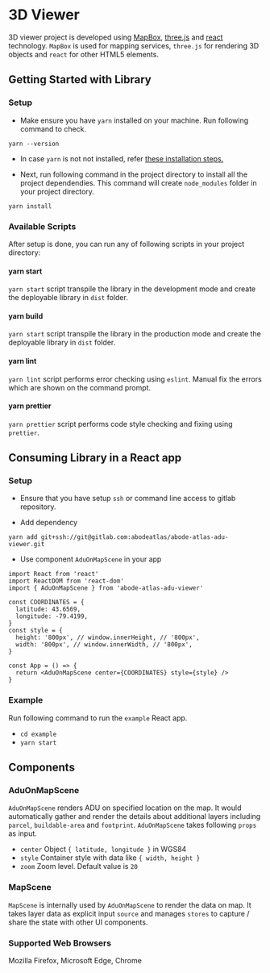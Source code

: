 # 3D Viewer

3D viewer project is developed using [MapBox](https://docs.mapbox.com/), [three.js](https://threejs.org/) and [react](https://reactjs.org/) technology. `MapBox` is used for mapping services, `three.js`  for rendering 3D objects and `react` for other HTML5 elements. 

## Getting Started with Library

### Setup

- Make ensure you have `yarn` installed on your machine. Run following command to check.

`yarn --version`

- In case `yarn` is not not installed, refer [these installation steps.](https://classic.yarnpkg.com/en/docs/install)

- Next, run following command in the project directory to install all the project dependendies. This command will create `node_modules` folder in your project directory.

`yarn install`

### Available Scripts

After setup is done, you can run any of following scripts in your project directory:

#### yarn start

`yarn start` script transpile the library in the development mode and create the deployable library in `dist` folder.

#### yarn build

`yarn start` script transpile the library in the production mode and create the deployable library in `dist` folder.


#### yarn lint

`yarn lint` script performs error checking using `eslint`. Manual fix the errors which are shown on the command prompt.

#### yarn prettier

`yarn prettier` script performs code style checking and fixing using `prettier`.

## Consuming Library in a React app

### Setup

- Ensure that you have setup `ssh` or command line access to gitlab repository.

- Add dependency

`yarn add git+ssh://git@gitlab.com:abodeatlas/abode-atlas-adu-viewer.git`

- Use component `AduOnMapScene` in your app

```
import React from 'react'
import ReactDOM from 'react-dom'
import { AduOnMapScene } from 'abode-atlas-adu-viewer'

const COORDINATES = {
  latitude: 43.6569,
  longitude: -79.4199,
}
const style = {
  height: '800px', // window.innerHeight, // '800px',
  width: '800px', // window.innerWidth, // '800px',
}

const App = () => {
  return <AduOnMapScene center={COORDINATES} style={style} />
}
```

### Example

Run following command to run the `example` React app.

- `cd example`
- `yarn start`

## Components

### AduOnMapScene

`AduOnMapScene` renders ADU on specified location on the map. It would automatically gather and render the details about additional layers including `parcel`, `buildable-area` and `footprint`. `AduOnMapScene` takes following `props` as input.

- `center` Object `{ latitude, longitude }` in WGS84
- `style` Container style with data like `{ width, height }`
- `zoom` Zoom level. Default value is `20`

### MapScene

`MapScene` is internally used by `AduOnMapScene` to render the data on map. It takes layer data as explicit input `source` and manages `stores` to capture / share the state with other UI components.


### Supported Web Browsers

Mozilla Firefox, Microsoft Edge, Chrome

